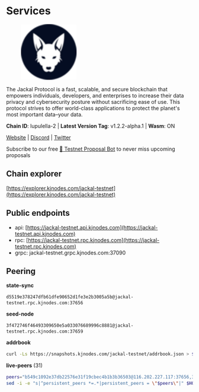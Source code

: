 # Services

<figure><img src="https://raw.githubusercontent.com/kj89/cosmos-images/main/logos/jackal.png" width="150" alt=""><figcaption></figcaption></figure>

The Jackal Protocol is a fast, scalable, and secure blockchain that empowers  individuals, developers, and enterprises to increase their data privacy and  cybersecurity posture without sacrificing ease of use. This protocol strives  to offer world-class applications to protect the planet's most important data–your data.

**Chain ID**: lupulella-2 | **Latest Version Tag**: v1.2.2-alpha.1 | **Wasm**: ON

[Website](https://jackalprotocol.com) | [Discord](https://discord.com/invite/5GKym3p6rj) | [Twitter](https://twitter.com/Jackal_Protocol)



Subscribe to our free [🤖 Testnet Proposal Bot](https://t.me/kjnodes_testnet_proposal_bot) to never miss upcoming proposals


## Chain explorer
[https://explorer.kjnodes.com/jackal-testnet](https://explorer.kjnodes.com/jackal-testnet)

## Public endpoints

* api: [https://jackal-testnet.api.kjnodes.com](https://jackal-testnet.api.kjnodes.com)
* rpc: [https://jackal-testnet.rpc.kjnodes.com](https://jackal-testnet.rpc.kjnodes.com)
* grpc: jackal-testnet.grpc.kjnodes.com:37090

## Peering

**state-sync**

```text
d5519e378247dfb61dfe90652d1fe3e2b3005a5b@jackal-testnet.rpc.kjnodes.com:37656
```

**seed-node**

```text
3f472746f46493309650e5a033076689996c8881@jackal-testnet.rpc.kjnodes.com:37659
```

**addrbook**
```bash
curl -Ls https://snapshots.kjnodes.com/jackal-testnet/addrbook.json > $HOME/.canine/config/addrbook.json
```

**live-peers** (31)
```bash
peers="b549c1092e37db22576e31f19cbec4b1b3b36503@116.202.227.117:37656,344d9c933f936f79f3d62eff5cd0b82775a79dac@162.19.239.230:26656,34bb04a3e226493e5d142c74bf78d2ed2803ee9d@213.133.100.172:27464,712dd67b7abe08577d394e90a4930492c8f7d2ee@65.108.124.219:41656,fd5b3021fe67406e63c1a3e3e89cb243bc0791c9@65.109.32.174:32656,0394449cab5a29f24dd4f37683d3b7622f27c0fc@65.108.206.118:61156,e4e93ce4b050c9d821e15b69477f5da706121343@65.109.93.152:31656,09d9127972ded9e22f9f11833ed7fcfa149cf1fa@65.109.92.240:19126,d5519e378247dfb61dfe90652d1fe3e2b3005a5b@65.109.68.190:37656,5c2a752c9b1952dbed075c56c600c3a79b58c395@195.3.220.57:26906,495c3e0f0793c1cc684e4834e1576a7ba480e06a@45.33.77.197:26656,11b91d243d43e761c96cfbf49f2f2bd06cce2df8@65.109.23.114:17556,0e3058446ee9b1ad449b5d3a60d5c4f92dd3785c@65.109.30.12:56656,9a2c091798681f89b11f8eea370bf9c6284437c5@167.86.115.183:26656,80420ad774e622bda8e1dfa9b80da11eee7eed1f@144.126.140.252:29656,1b191fb9ef837dec648136097f94925a15dd85ab@213.170.135.20:26516,2cdaa56d0778b20be8430069eefeab2138190355@78.46.106.75:37656,a0f726a3dffb45d9cbde0913701bd757fcd7e434@157.90.2.254:36656,2ededbdbd98580e22ae8c3676e37b6e1fc1d987b@142.132.248.253:23656,ff5171d91cb033670238998dc84bdf69468bb053@51.89.232.234:27686,3c6d856a429224201d78c7f28026874d10a27f57@5.75.227.78:26656,84af58201840781a0a62449d1dcdb0ad0cf5bdb3@91.223.3.144:26356,f3e70d3de1974208af04dac6fabd657ab4abf0ff@65.108.75.107:24656,423f6f98982a368956de9bec807b8fa1ee9c099b@65.108.98.41:37656,5eedbfbe64b942f4ab54db3842acf3bfab034c24@161.97.74.88:46656,d3677c7a3f9ef42d5ba213ae84c4c5749f4ee787@44.204.38.21:26656,9b2bbd5121265ebbf9003341e8a2e0abdbc24b67@46.228.199.8:36656,451622fd913f6119a67f67e65f3ab82c3fbea529@78.107.253.133:32656,4ea723e652f11433734ae2aa6f364ef0510d6636@16.163.74.176:26626,6c6c7f370febd64447770da8aec0b9d359d61565@65.109.70.23:17556,8a11570dbaa0f4d98ca2ef0ad117e9c1154d81b9@65.108.230.113:19126"
sed -i -e "s|^persistent_peers *=.*|persistent_peers = \"$peers\"|" $HOME/.canine/config/config.toml
```
